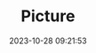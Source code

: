 ---
weight: 1
images:
- /images/edited/248.jpeg
title: Picture
date: 2023-10-28 09:21:53
tags: [luminar neo,work,24-70mm F2.8 DG DN | Art 019,ILCE-7M3,24.0]
---